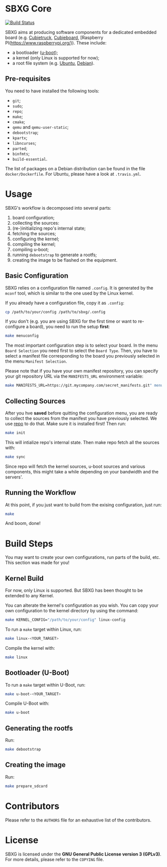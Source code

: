 SBXG Core
=========

[![Build Status](https://travis-ci.org/sbxg/sbxg.svg?branch=master)](https://travis-ci.org/sbxg/sbxg)

SBXG aims at producing software components for a dedicated embedded board
(e.g. [Cubietruck](http://www.cubietruck.com/),
      [Cubieboard](http://cubieboard.org/),
      [Raspberry PI(https://www.raspberrypi.org/)).
These include:
- a bootloader ([u-boot](http://www.denx.de/wiki/U-Boot));
- a kernel (only Linux is supported for now);
- a root file system (e.g. [Ubuntu](http://www.ubuntu.com/),
                           [Debian](https://www.debian.org/)).


Pre-requisites
--------------

You need to have installed the following tools:
- `git`;
- `sudo`;
- `repo`;
- `make`;
- `cmake`;
- `qemu` and `qemu-user-static`;
- `debootstrap`;
- `kpartx`;
- `libncurses`;
- `parted`;
- `binfmts`;
- `build-essential`.

The list of packages on a Debian distribution can be found in the file
`docker/Dockerfile`. For Ubuntu, please have a look at `.travis.yml`.


Usage
=====

SBXG's workflow is decomposed into several parts:

1. board configuration;
2. collecting the sources:
  1. (re-)initializing repo's internal state;
  2. fetching the sources;
3. configuring the kernel;
4. compiling the kernel;
5. compiling u-boot;
6. running `debootstrap` to generate a rootfs;
7. creating the image to be flashed on the equipment.


Basic Configuration
-------------------

SBXG relies on a configuration file named `.config`. It is generated by
the `mconf` tool, which is similar to the one used by the Linux kernel.

If you already have a configuration file, copy it as `.config`:
```bash
cp /path/to/your/config /path/to/sbxg/.config
```

If you don't (e.g. you are using SBXG for the first time or want to re-configure
a board), you need to run the setup **first**:

```bash
make menuconfig
```

The most important configuration step is to select your board. In the menu
`Board Selection` you need first to select the `Board Type`. Then, you
have to select a manifest file corresponding to the board you previously
selected in the menu `Manifest Selection`.

Please note that if you have your own manifest repository, you can
specify your git repository URL via the `MANIFESTS_URL` environment
variable:

```bash
make MANIFESTS_URL=https://git.mycompany.com/secret_manifests.git" menuconfig
```


Collecting Sources
------------------

After you hve **saved** before quitting the configuration menu, you are
ready to collect the sources from the manifest you have previously
selected. We use [repo](http://source.android.com/source/using-repo.html)
to do that. Make sure it is installed first! Then run:

```bash
make init
```

This will intialize repo's internal state. Then make repo fetch all the
sources with:

```bash
make sync
```

Since repo will fetch the kernel sources, u-boot sources and various
components, this might take a while depending on your bandwidth and
the servers'.


Running the Workflow
--------------------

At this point, if you just want to build from the exising configuration,
just run:

```bash
make
```

And boom, done!



Build Steps
===========

You may want to create your own configurations, run parts of the build, etc.
This section was made for you!


Kernel Build
------------

For now, only Linux is supported. But SBXG has been thought to be extended to
any Kernel.

You can alterate the kernel's configuration as you wish. You can copy your
own configuration to the kernel directory by using the command:

```bash
make KERNEL_CONFIG="/path/to/your/config" linux-config
```

To run a `make` target within Linux, run:

```bash
make linux-<YOUR_TARGET>
```

Compile the kernel with:

```bash
make linux
```


Bootloader (U-Boot)
-------------------

To run a `make` target within U-Boot, run:

```bash
make u-boot-<YOUR_TARGET>
```

Compile U-Boot with:

```bash
make u-boot
```


Generating the rootfs
---------------------

Run:

```bash
make debootstrap
```

Creating the image
------------------

Run:
```bash
make prepare_sdcard
```


Contributors
============

Please refer to the `AUTHORS` file for an exhaustive list of the
contributors.

License
=======

SBXG is licensed under the **GNU General Public License version 3 (GPLv3)**.
For more details, please refer to the `COPYING` file.
